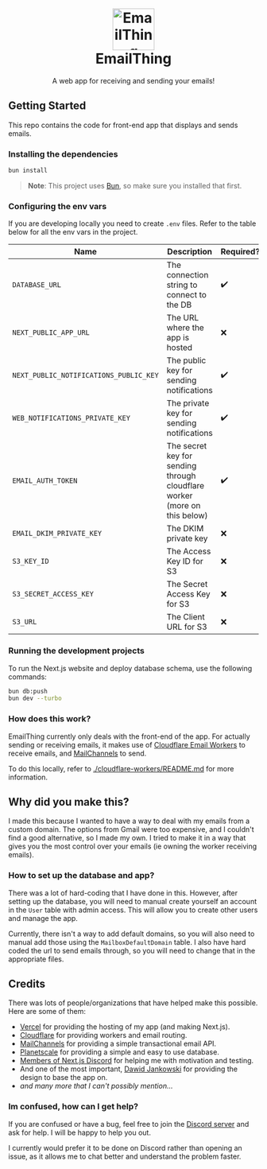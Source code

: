 <h1 align="center">
  <img src="https://emailthing.xyz/icon.png" alt="EmailThing Logo" width="84">
  <br>
  EmailThing
</h1>

<p align="center">A web app for receiving and sending your emails!</p>

## Getting Started

This repo contains the code for front-end app that displays and sends emails.

### Installing the dependencies

```sh
bun install
```

> **Note**: This project uses [Bun](https://bun.sh), so make sure you installed that first.

### Configuring the env vars

If you are developing locally you need to create `.env` files. Refer to the table below for all the env vars in the project.


| Name                                   | Description                                                                              | Required? |
| -------------------------------------- | ---------------------------------------------------------------------------------------- | --------- |
| `DATABASE_URL`                         | The connection string to connect to the DB                                               | ✔️        |
| `NEXT_PUBLIC_APP_URL`                  | The URL where the app is hosted                                                          | ❌        |
| `NEXT_PUBLIC_NOTIFICATIONS_PUBLIC_KEY` | The public key for sending notifications                                                 | ✔️        |
| `WEB_NOTIFICATIONS_PRIVATE_KEY`        | The private key for sending notifications                                                | ✔️        |
| `EMAIL_AUTH_TOKEN`                     | The secret key for sending through cloudflare worker (more on this below)                | ✔️        |
| `EMAIL_DKIM_PRIVATE_KEY`               | The DKIM private key                                                                     | ❌        |
| `S3_KEY_ID`                            | The Access Key ID for S3                                                                 | ❌        |
| `S3_SECRET_ACCESS_KEY`                 | The Secret Access Key for S3                                                             | ❌        |
| `S3_URL`                               | The Client URL for S3                                                                    | ❌        |

### Running the development projects

To run the Next.js website and deploy database schema, use the following commands:

```sh
bun db:push
bun dev --turbo
```

### How does this work?

EmailThing currently only deals with the front-end of the app. For actually sending or receiving emails, it makes use of [Cloudflare Email Workers](https://developers.cloudflare.com/email-routing/email-workers/) to receive emails, and [MailChannels](https://blog.cloudflare.com/sending-email-from-workers-with-mailchannels) to send.

To do this locally, refer to [./cloudflare-workers/README.md](./cloudflare-workers/README.md) for more information.

## Why did you make this?

I made this because I wanted to have a way to deal with my emails from a custom domain. The options from Gmail were too expensive, and I couldn't find a good alternative, so I made my own. I tried to make it in a way that gives you the most control over your emails (ie owning the worker receiving emails).

### How to set up the database and app?

There was a lot of hard-coding that I have done in this. However, after setting up the database, you will need to manual create yourself an account in the `User` table with admin access. This will allow you to create other users and manage the app. 

Currently, there isn't a way to add default domains, so you will also need to manual add those using the `MailboxDefaultDomain` table. I also have hard coded the url to send emails through, so you will need to change that in the appropriate files.

## Credits

There was lots of people/organizations that have helped make this possible. Here are some of them:

* [Vercel](https://vercel.com) for providing the hosting of my app (and making Next.js).
* [Cloudflare](https://cloudflare.com) for providing workers and email routing.
* [MailChannels](https://mailchannels.com) for providing a simple transactional email API.
* [Planetscale](https://planetscale.com) for providing a simple and easy to use database.
* [Members of Next.js Discord](https://discord.gg/NextJS) for helping me with motivation and testing.
* And one of the most important, [Dawid Jankowski](https://dribbble.com/shots/15142673-E-mail-Client-Inbox-Dark-Mode) for providing the design to base the app on.
* *and many more that I can't possibly mention...*

### Im confused, how can I get help?

If you are confused or have a bug, feel free to join the [Discord server](https://discord.gg/GT9Q2Yz4VS) and ask for help. I will be happy to help you out.

I currently would prefer it to be done on Discord rather than opening an issue, as it allows me to chat better and understand the problem faster.
